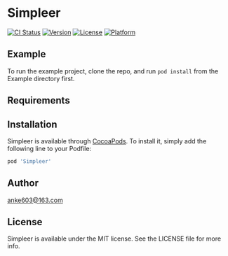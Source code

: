 # Simpleer

[![CI Status](https://img.shields.io/travis/anke603@163.com/Simpleer.svg?style=flat)](https://travis-ci.org/anke603@163.com/Simpleer)
[![Version](https://img.shields.io/cocoapods/v/Simpleer.svg?style=flat)](https://cocoapods.org/pods/Simpleer)
[![License](https://img.shields.io/cocoapods/l/Simpleer.svg?style=flat)](https://cocoapods.org/pods/Simpleer)
[![Platform](https://img.shields.io/cocoapods/p/Simpleer.svg?style=flat)](https://cocoapods.org/pods/Simpleer)

## Example

To run the example project, clone the repo, and run `pod install` from the Example directory first.

## Requirements

## Installation

Simpleer is available through [CocoaPods](https://cocoapods.org). To install
it, simply add the following line to your Podfile:

```ruby
pod 'Simpleer'
```

## Author

anke603@163.com

## License

Simpleer is available under the MIT license. See the LICENSE file for more info.
